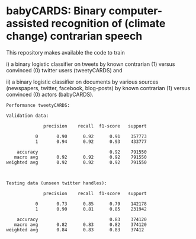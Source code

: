 # babyCARDS: Binary computer-assisted recognition of (climate change) contrarian speech

This repository makes available the code to train 

i) a binary logistic classifier on tweets by known contrarian (1) versus convinced (0) twitter users (tweetyCARDS) and 

ii) a binary logistic classifier on documents by various sources (newspapers, twitter, facebook, blog-posts) by known contrarian (1) versus convinced (0) actors (babyCARDS).

```
Performance tweetyCARDS:

Validation data:

              precision    recall  f1-score   support

           0       0.90      0.92      0.91    357773
           1       0.94      0.92      0.93    433777

    accuracy                           0.92    791550
   macro avg       0.92      0.92      0.92    791550
weighted avg       0.92      0.92      0.92    791550



Testing data (unseen twitter handles):

              precision    recall  f1-score   support

           0       0.73      0.85      0.79    142178
           1       0.90      0.81      0.85    231942

    accuracy                           0.83    374120
   macro avg       0.82      0.83      0.82    374120
weighted avg       0.84      0.83      0.83    37412
```
